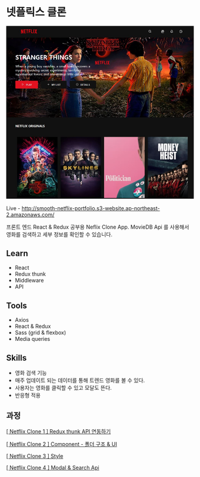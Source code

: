 # 넷플릭스 클론

![screenshot](./src/static/images/netflix.JPG)

Live - http://smooth-netflix-portfolio.s3-website.ap-northeast-2.amazonaws.com/

프론트 엔드 React & Redux 공부용 Neflix Clone App.
MovieDB Api 를 사용해서 영화를 검색하고 세부 정보를 확인할 수 있습니다.

## Learn

- React
- Redux thunk
- Middleware
- API

## Tools

- Axios
- React & Redux
- Sass (grid & flexbox)
- Media queries

## Skills

- 영화 검색 기능
- 매주 업데이트 되는 데이터를 통해 트렌드 영화를 볼 수 있다.
- 사용자는 영화를 클릭할 수 있고 모달도 뜬다.
- 반응형 적용

## 과정

[[ Netflix Clone 1 ] Redux thunk API 연동하기](https://velog.io/@smooth97/Netflix-Clone-1-API-)

[[ Netflix Clone 2 ] Component - 폴더 구조 & UI](https://velog.io/@smooth97/Netflix-Clone-2-components-%EA%B5%AC%EC%A1%B0-%EC%9E%A1%EA%B8%B0-)

[[ Netflix Clone 3 ] Style](https://velog.io/@smooth97/-Netflix-Clone-3-Style)

[[ Netflix Clone 4 ] Modal & Search Api](https://velog.io/@smooth97/-Netflix-Clone-4-Modal-Discover-Api)
